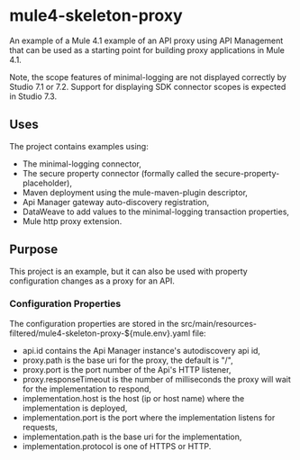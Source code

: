 # mule4-skeleton-proxy
An example of a Mule 4.1 example of an API proxy using API Management that can be used as a starting point for building proxy applications in Mule 4.1. 

Note, the scope features of minimal-logging are not displayed correctly by Studio 7.1 or 7.2. Support for displaying SDK connector scopes is expected in Studio 7.3.

## Uses

The project contains examples using:

* The minimal-logging connector, 
* The secure property connector (formally called the secure-property-placeholder),
* Maven deployment using the mule-maven-plugin descriptor,
* Api Manager gateway auto-discovery registration,
* DataWeave to add values to the minimal-logging transaction properties,
* Mule http proxy extension.

## Purpose

This project is an example, but it can also be used with property configuration changes as a proxy for an API. 

### Configuration Properties

The configuration properties are stored in the src/main/resources-filtered/mule4-skeleton-proxy-${mule.env}.yaml file:

* api.id contains the Api Manager instance's autodiscovery api id,
* proxy.path is the base uri for the proxy, the default is "/",
* proxy.port is the port number of the Api's HTTP listener,
* proxy.responseTimeout is the number of milliseconds the proxy will wait for the implementation to respond,
* implementation.host is the host (ip or host name) where the implementation is deployed,
* implementation.port is the port where the implementation listens for requests,
* implementation.path is the base uri for the implementation,
* implementation.protocol is one of HTTPS or HTTP.


